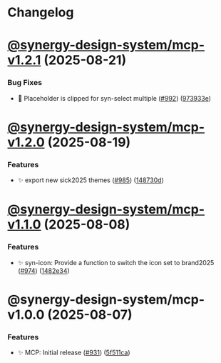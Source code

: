 # Changelog

# [@synergy-design-system/mcp-v1.2.1](https://github.com/synergy-design-system/synergy-design-system/compare/mcp/1.2.0...mcp/1.2.1) (2025-08-21)


### Bug Fixes

* 🐛  Placeholder is clipped for syn-select multiple ([#992](https://github.com/synergy-design-system/synergy-design-system/issues/992)) ([973933e](https://github.com/synergy-design-system/synergy-design-system/commit/973933e477a2cba1611c2f73f77e4e79d755c8a1))


# [@synergy-design-system/mcp-v1.2.0](https://github.com/synergy-design-system/synergy-design-system/compare/mcp/1.1.0...mcp/1.2.0) (2025-08-19)

### Features

* ✨ export new sick2025 themes ([#985](https://github.com/synergy-design-system/synergy-design-system/issues/985)) ([148730d](https://github.com/synergy-design-system/synergy-design-system/commit/148730d68037ea74dc241ca6627aa6a32af876ab))


# [@synergy-design-system/mcp-v1.1.0](https://github.com/synergy-design-system/synergy-design-system/compare/mcp/1.0.0...mcp/1.1.0) (2025-08-08)


### Features

* ✨ syn-icon: Provide a function to switch the icon set to brand2025 ([#974](https://github.com/synergy-design-system/synergy-design-system/issues/974)) ([1482e34](https://github.com/synergy-design-system/synergy-design-system/commit/1482e34f21ce80b9ad6f25e760f87de13d5f70db))

# @synergy-design-system/mcp-v1.0.0 (2025-08-07)


### Features

* ✨ MCP: Initial release ([#931](https://github.com/synergy-design-system/synergy-design-system/pull/931)) ([5f511ca](https://github.com/synergy-design-system/synergy-design-system/commit/5f511ca4305981f90e589a5f634e58d0e4e834ee))
